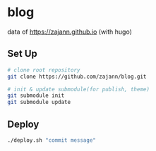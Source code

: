 # blog

data of https://zajann.github.io (with hugo)

## Set Up
```bash
# clone root repository
git clone https://github.com/zajann/blog.git

# init & update submodule(for publish, theme)
git submodule init
git submodule update
```

## Deploy
```bash
./deploy.sh "commit message"
```
